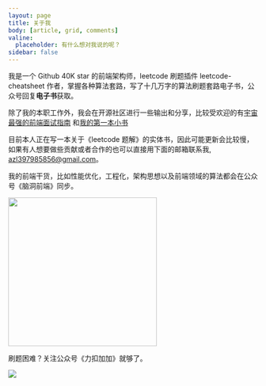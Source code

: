 ```yaml
---
layout: page
title: 关于我
body: [article, grid, comments]
valine:
  placeholder: 有什么想对我说的呢？
sidebar: false
---
```


我是一个 Github 40K star 的前端架构师，leetcode 刷题插件 leetcode-cheatsheet 作者，掌握各种算法套路，写了十几万字的算法刷题套路电子书，公众号回复**电子书**获取。

除了我的本职工作外，我会在开源社区进行一些输出和分享，比较受欢迎的有[宇宙最强的前端面试指南](https://github.com/azl397985856/fe-interview) 和[我的第一本小书](https://github.com/azl397985856/automate-everything)

目前本人正在写一本关于《leetcode 题解》的实体书，因此可能更新会比较慢，如果有人想要做些贡献或者合作的也可以直接用下面的邮箱联系我, azl397985856@gmail.com。

我的前端干货，比如性能优化，工程化，架构思想以及前端领域的算法都会在公众号《脑洞前端》同步。

<img width="300" src="https://p.ipic.vip/bp35i7.jpg">

刷题困难？关注公众号《力扣加加》就够了。

<img src="https://p.ipic.vip/n8gbxo.jpg">
